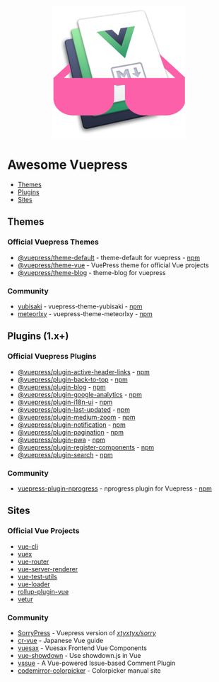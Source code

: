 <p align="center">
  <img width="300" src="./logo.png" alt="logo of awesome-vuepress repository">
</p>

# Awesome Vuepress

- [Themes](#themes)
- [Plugins](#plugins)
- [Sites](#sites)


## Themes

### Official Vuepress Themes

- [@vuepress/theme-default](https://github.com/vuejs/vuepress/tree/master/packages/%40vuepress/theme-default) - theme-default for vuepress - [npm](https://www.npmjs.com/package/@vuepress/theme-default)
- [@vuepress/theme-vue](https://github.com/vuejs/vuepress/tree/master/packages/%40vuepress/theme-vue) - VuePress theme for official Vue projects
- [@vuepress/theme-blog](https://github.com/vuejs/vuepress/tree/master/packages/%40vuepress/theme-blog) - theme-blog for vuepress

### Community

- [yubisaki](https://github.com/Bloss/vuepress-theme-yubisaki) - vuepress-theme-yubisaki - [npm](https://www.npmjs.com/package/vuepress-theme-yubisaki)
- [meteorlxy](https://github.com/meteorlxy/vuepress-theme-meteorlxy) - vuepress-theme-meteorlxy - [npm](https://www.npmjs.com/package/vuepress-theme-meteorlxy)


## Plugins (1.x+)

### Official Vuepress Plugins

- [@vuepress/plugin-active-header-links](https://github.com/vuejs/vuepress/tree/master/packages/%40vuepress/plugin-active-header-links) - [npm](https://www.npmjs.com/package/@vuepress/plugin-active-header-links)
- [@vuepress/plugin-back-to-top](https://github.com/vuejs/vuepress/tree/master/packages/%40vuepress/plugin-back-to-top) - [npm](https://www.npmjs.com/package/@vuepress/plugin-back-to-top)
- [@vuepress/plugin-blog](https://github.com/vuejs/vuepress/tree/master/packages/%40vuepress/plugin-blog) - [npm](https://www.npmjs.com/package/@vuepress/plugin-blog)
- [@vuepress/plugin-google-analytics](https://github.com/vuejs/vuepress/tree/master/packages/%40vuepress/plugin-google-analytics) - [npm](https://www.npmjs.com/package/@vuepress/plugin-google-analytics)
- [@vuepress/plugin-i18n-ui](https://github.com/vuejs/vuepress/tree/master/packages/%40vuepress/plugin-i18n-ui) - [npm](https://www.npmjs.com/package/@vuepress/plugin-i18n-ui)
- [@vuepress/plugin-last-updated](https://github.com/vuejs/vuepress/tree/master/packages/%40vuepress/plugin-last-updated) - [npm](https://www.npmjs.com/package/@vuepress/plugin-last-updated)
- [@vuepress/plugin-medium-zoom](https://github.com/vuejs/vuepress/tree/master/packages/%40vuepress/plugin-medium-zoom) - [npm](https://www.npmjs.com/package/@vuepress/plugin-medium-zoom)
- [@vuepress/plugin-notification](https://github.com/vuejs/vuepress/tree/master/packages/%40vuepress/plugin-notification) - [npm](https://www.npmjs.com/package/@vuepress/plugin-notification)
- [@vuepress/plugin-pagination](https://github.com/vuejs/vuepress/tree/master/packages/%40vuepress/plugin-pagination) - [npm](https://www.npmjs.com/package/@vuepress/plugin-pagination)
- [@vuepress/plugin-pwa](https://github.com/vuejs/vuepress/tree/master/packages/%40vuepress/plugin-pwa) - [npm](https://www.npmjs.com/package/@vuepress/plugin-pwa)
- [@vuepress/plugin-register-components](https://github.com/vuejs/vuepress/tree/master/packages/%40vuepress/plugin-register-components) - [npm](https://www.npmjs.com/package/@vuepress/plugin-register-components)
- [@vuepress/plugin-search](https://github.com/vuejs/vuepress/tree/master/packages/%40vuepress/plugin-search) - [npm](https://www.npmjs.com/package/@vuepress/plugin-search)

### Community

- [vuepress-plugin-nprogress](https://github.com/meteorlxy/vuepress-plugin-nprogress) - nprogress plugin for Vuepress - [npm](https://www.npmjs.com/package/vuepress-plugin-nprogress)

## Sites

### Official Vue Projects

- [vue-cli](https://cli.vuejs.org)
- [vuex](https://vuex.vuejs.org)
- [vue-router](https://router.vuejs.org)
- [vue-server-renderer](https://ssr.vuejs.org)
- [vue-test-utils](https://vue-test-utils.vuejs.org)
- [vue-loader](https://vue-loader.vuejs.org)
- [rollup-plugin-vue](https://rollup-plugin-vue.vuejs.org)
- [vetur](https://vuejs.github.io/vetur)

### Community

- [SorryPress](https://github.com/fritx/SorryPress) - Vuepress version of [*xtyxtyx/sorry*](https://github.com/xtyxtyx/sorry)
- [cr-vue](https://cr-vue.mio3io.com) - Japanese Vue guide
- [vuesax](https://lusaxweb.github.io/vuesax) - Vuesax Frontend Vue Components
- [vue-showdown](https://vue-showdown.js.org) - Use showdown.js in Vue
- [vssue](https://vssue.js.org) - A Vue-powered Issue-based Comment Plugin
- [codemirror-colorpicker](https://easylogic.github.io/codemirror-colorpicker/) - Colorpicker manual site
